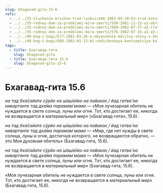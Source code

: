```yaml
---
slug: bhagavad-gita-15-6
refs:
  - ../../25-sluzhenie-krishne-trud-lyubvi/446-1982-05-10-b3-trud-kotoryj-prinosit-stradaniya-i-trud-kotoryj-darit-schaste.md
  - ../../35-rodnoy-dom-za-predelami-mira-smerti/558-1981-11-12-a1-obratno-k-bogu.md
  - ../../35-rodnoy-dom-za-predelami-mira-smerti/560-1982-07-27-a2-tretya-mirovaya-vojna-postarajtes-zhit-v-vechnosti.md
  - ../../35-rodnoy-dom-za-predelami-mira-smerti/576-1982-07-15-a1-a3-a6-b-neobhodimo-pokinut-mir-boleznej-starosti-i-smerti.md
  - ../../40-bog-i-bogi/677-1982-03-16-a-obyasnenie-molitvy-shivy-v-bhagavatam-4-24-29.md
  - ../../40-bog-i-bogi/680-1982-01-13-b1-vedicheskaya-kontseptsiya-kali.md
tags:
  - title: Бхагавад-гита
    slug: bhagavad-gita
  - title: Бхагавад-гита 15.6
    slug: bhagavad-gita-15-6
---
```


# Бхагавад-гита 15.6

*на тад бха̄сайате сӯрйо на ш́аш́а̄н̇ко на па̄ваках̣ / йад гатва̄ на нивартанте тад дха̄ма парамам̇ мама* — «Моя лучезарная обитель не нуждается в свете солнца, луны или огня. Тот, кто достигает ее, никогда не возвращается в материальный мир» («Бхагавад-гита», 15.6).

*на тад бха̄сайате сӯрйо на ш́аш́а̄н̇ко на па̄ваках̣ / йад гатва̄ на нивартанте тад дха̄ма парамам̇ мама* — «Мир, где нет нужды в свете солнца, луны и огня, достигнув которого, не возвращаются обратно, — это Моя духовная обитель» (Бхагавад-гита, 15.6).

*на тад бха̄сайате сӯрйо на ш́аш́а̄н̇ко на па̄ваках̣ / йад гатва̄ на нивартанте тад дха̄ма парамам̇ мама* — «Моя лучезарная обитель не нуждается в свете солнца, луны или огня. Тот, кто достигает ее, никогда не возвращается в материальный мир» (Бхагавад-гита, 15.6).

«Моя лучезарная обитель не нуждается в свете солнца, луны или огня. Тот, кто достигает ее, никогда не возвращается в материальный мир» (Бхагавад-гита, 15.6).

